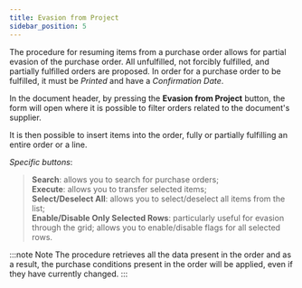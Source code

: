 ```yaml
---
title: Evasion from Project
sidebar_position: 5
---
```


The procedure for resuming items from a purchase order allows for partial evasion of the purchase order. All unfulfilled, not forcibly fulfilled, and partially fulfilled orders are proposed. In order for a purchase order to be fulfilled, it must be *Printed* and have a *Confirmation Date*.

In the document header, by pressing the **Evasion from Project** button, the form will open where it is possible to filter orders related to the document's supplier.

It is then possible to insert items into the order, fully or partially fulfilling an entire order or a line.

*Specific buttons*:

> **Search**: allows you to search for purchase orders;  
> **Execute**: allows you to transfer selected items;  
> **Select/Deselect All**: allows you to select/deselect all items from the list;  
> **Enable/Disable Only Selected Rows**: particularly useful for evasion through the grid; allows you to enable/disable flags for all selected rows.

:::note Note
The procedure retrieves all the data present in the order and as a result, the purchase conditions present in the order will be applied, even if they have currently changed.
:::